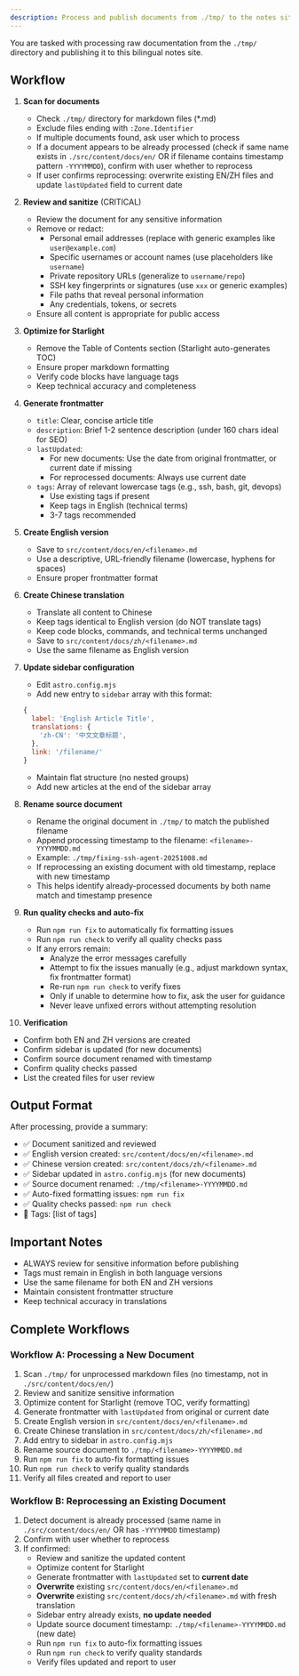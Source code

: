 ```yaml
---
description: Process and publish documents from ./tmp/ to the notes site
---
```


You are tasked with processing raw documentation from the `./tmp/` directory and publishing it to this bilingual notes site.

## Workflow

1. **Scan for documents**
   - Check `./tmp/` directory for markdown files (\*.md)
   - Exclude files ending with `:Zone.Identifier`
   - If multiple documents found, ask user which to process
   - If a document appears to be already processed (check if same name exists in `./src/content/docs/en/` OR if filename contains timestamp pattern `-YYYYMMDD`), confirm with user whether to reprocess
   - If user confirms reprocessing: overwrite existing EN/ZH files and update `lastUpdated` field to current date

2. **Review and sanitize** (CRITICAL)
   - Review the document for any sensitive information
   - Remove or redact:
     - Personal email addresses (replace with generic examples like `user@example.com`)
     - Specific usernames or account names (use placeholders like `username`)
     - Private repository URLs (generalize to `username/repo`)
     - SSH key fingerprints or signatures (use `xxx` or generic examples)
     - File paths that reveal personal information
     - Any credentials, tokens, or secrets
   - Ensure all content is appropriate for public access

3. **Optimize for Starlight**
   - Remove the Table of Contents section (Starlight auto-generates TOC)
   - Ensure proper markdown formatting
   - Verify code blocks have language tags
   - Keep technical accuracy and completeness

4. **Generate frontmatter**
   - `title`: Clear, concise article title
   - `description`: Brief 1-2 sentence description (under 160 chars ideal for SEO)
   - `lastUpdated`:
     - For new documents: Use the date from original frontmatter, or current date if missing
     - For reprocessed documents: Always use current date
   - `tags`: Array of relevant lowercase tags (e.g., ssh, bash, git, devops)
     - Use existing tags if present
     - Keep tags in English (technical terms)
     - 3-7 tags recommended

5. **Create English version**
   - Save to `src/content/docs/en/<filename>.md`
   - Use a descriptive, URL-friendly filename (lowercase, hyphens for spaces)
   - Ensure proper frontmatter format

6. **Create Chinese translation**
   - Translate all content to Chinese
   - Keep tags identical to English version (do NOT translate tags)
   - Keep code blocks, commands, and technical terms unchanged
   - Save to `src/content/docs/zh/<filename>.md`
   - Use the same filename as English version

7. **Update sidebar configuration**
   - Edit `astro.config.mjs`
   - Add new entry to `sidebar` array with this format:

   ```js
   {
     label: 'English Article Title',
     translations: {
       'zh-CN': '中文文章标题',
     },
     link: '/filename/'
   }
   ```

   - Maintain flat structure (no nested groups)
   - Add new articles at the end of the sidebar array

8. **Rename source document**
   - Rename the original document in `./tmp/` to match the published filename
   - Append processing timestamp to the filename: `<filename>-YYYYMMDD.md`
   - Example: `./tmp/fixing-ssh-agent-20251008.md`
   - If reprocessing an existing document with old timestamp, replace with new timestamp
   - This helps identify already-processed documents by both name match and timestamp presence

9. **Run quality checks and auto-fix**
   - Run `npm run fix` to automatically fix formatting issues
   - Run `npm run check` to verify all quality checks pass
   - If any errors remain:
     - Analyze the error messages carefully
     - Attempt to fix the issues manually (e.g., adjust markdown syntax, fix frontmatter format)
     - Re-run `npm run check` to verify fixes
     - Only if unable to determine how to fix, ask the user for guidance
     - Never leave unfixed errors without attempting resolution

10. **Verification**
   - Confirm both EN and ZH versions are created
   - Confirm sidebar is updated (for new documents)
   - Confirm source document renamed with timestamp
   - Confirm quality checks passed
   - List the created files for user review

## Output Format

After processing, provide a summary:

- ✅ Document sanitized and reviewed
- ✅ English version created: `src/content/docs/en/<filename>.md`
- ✅ Chinese version created: `src/content/docs/zh/<filename>.md`
- ✅ Sidebar updated in `astro.config.mjs` (for new documents)
- ✅ Source document renamed: `./tmp/<filename>-YYYYMMDD.md`
- ✅ Auto-fixed formatting issues: `npm run fix`
- ✅ Quality checks passed: `npm run check`
- 📝 Tags: [list of tags]

## Important Notes

- ALWAYS review for sensitive information before publishing
- Tags must remain in English in both language versions
- Use the same filename for both EN and ZH versions
- Maintain consistent frontmatter structure
- Keep technical accuracy in translations

## Complete Workflows

### Workflow A: Processing a New Document

1. Scan `./tmp/` for unprocessed markdown files (no timestamp, not in `./src/content/docs/en/`)
2. Review and sanitize sensitive information
3. Optimize content for Starlight (remove TOC, verify formatting)
4. Generate frontmatter with `lastUpdated` from original or current date
5. Create English version in `src/content/docs/en/<filename>.md`
6. Create Chinese translation in `src/content/docs/zh/<filename>.md`
7. Add entry to sidebar in `astro.config.mjs`
8. Rename source document to `./tmp/<filename>-YYYYMMDD.md`
9. Run `npm run fix` to auto-fix formatting issues
10. Run `npm run check` to verify quality standards
11. Verify all files created and report to user

### Workflow B: Reprocessing an Existing Document

1. Detect document is already processed (same name in `./src/content/docs/en/` OR has `-YYYYMMDD` timestamp)
2. Confirm with user whether to reprocess
3. If confirmed:
   - Review and sanitize the updated content
   - Optimize content for Starlight
   - Generate frontmatter with `lastUpdated` set to **current date**
   - **Overwrite** existing `src/content/docs/en/<filename>.md`
   - **Overwrite** existing `src/content/docs/zh/<filename>.md` with fresh translation
   - Sidebar entry already exists, **no update needed**
   - Update source document timestamp: `./tmp/<filename>-YYYYMMDD.md` (new date)
   - Run `npm run fix` to auto-fix formatting issues
   - Run `npm run check` to verify quality standards
   - Verify files updated and report to user
